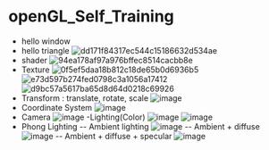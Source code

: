 # openGL_Self_Training

- hello window
- hello triangle
![dd171f84317ec544c15186632d534ae](https://user-images.githubusercontent.com/7382116/217885665-fd12bb7b-d576-41f3-97a4-bf7521eec1e8.png)
- shader
![94ea178af97a976bffec8514cacbb8e](https://user-images.githubusercontent.com/7382116/217885676-86b5a2a8-ae36-4676-a8de-ae399c5c25c9.png)
- Texture
![0f5ef5daa18b812c18de65b0d6936b5](https://user-images.githubusercontent.com/7382116/218145105-da1a964a-8c83-4d2e-b11e-6ab0d3f77708.png)
![e73d597b274fed0798c3a1056a17412](https://user-images.githubusercontent.com/7382116/218145116-b816eb1b-7483-434d-9689-b59817f39e96.png)
![d9bc57a5617ba65d8d64d0218c69926](https://user-images.githubusercontent.com/7382116/218145143-e2156eee-6dd3-47ab-b0ff-65117ca30233.png)
- Transform : 
translate, rotate, scale
![image](https://user-images.githubusercontent.com/7382116/218255557-767df680-b10e-45be-85f1-1a55be69349e.png)
- Coordinate System
![image](https://user-images.githubusercontent.com/7382116/218270964-a8fea05d-8c0d-4c08-bcb1-f9e89f5f23f1.png)
- Camera
![image](https://github.com/Jax922/openGL_Self_Training/blob/master/study_07_camera/study_07_camera/camera.gif)
-Lighting(Color)
![image](https://user-images.githubusercontent.com/7382116/218305964-7f567d48-e7ee-4423-8d13-2341a0b5a4a5.png)
![image](https://user-images.githubusercontent.com/7382116/218306136-a8c26111-ec1a-47d8-a703-a78db4921520.png)
- Phong Lighting
-- Ambient lighting
![image](https://user-images.githubusercontent.com/7382116/218313010-f8860b0a-702e-4dda-878e-32f433865463.png)
-- Ambient + diffuse
![image](https://user-images.githubusercontent.com/7382116/218316317-25aa352c-c9bf-4e38-9d42-fc24835c2308.png)
-- Ambient + diffuse + specular
![image](https://user-images.githubusercontent.com/7382116/218317977-c0bfb1fb-ba07-428f-b210-6ffecdaf956e.png)

